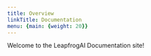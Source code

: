 ```yaml
---
title: Overview
linkTitle: Documentation
menu: {main: {weight: 20}}
---
```


Welcome to the LeapfrogAI Documentation site!
